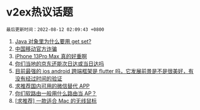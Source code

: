 # v2ex热议话题

`最后更新时间：2022-08-12 02:09:43 +0800`

1. [Java 对象里为什么要用 get set?](https://www.v2ex.com/t/872064)
1. [中国移动官方诈骗](https://www.v2ex.com/t/872095)
1. [iPhone 13Pro Max 真的好重啊](https://www.v2ex.com/t/872123)
1. [你们当地的京东还能次日达或当日达吗](https://www.v2ex.com/t/872126)
1. [目前最强的 ios android 跨端框架是 flutter 吗，它发展前景是不是很美好，有没有经过时间的验证](https://www.v2ex.com/t/872077)
1. [求推荐国内可用的微信替代 APP](https://www.v2ex.com/t/872202)
1. [你们软路由一般用什么路由当 AP？](https://www.v2ex.com/t/872108)
1. [[求推荐] 一款适合 Mac 的无线鼠标](https://www.v2ex.com/t/872142)


